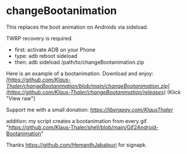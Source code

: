 # changeBootanimation
This replaces the boot animation on Androids via sideload.

TWRP recovery is required.


- first: activate ADB on your Phone
- type: adb reboot sideload
- then: adb sideload /path/to/changeBootanimation.zip

Here is an example of a bootanimation.
Download and enjoy: *[https://github.com/Klaus-Thaler/changeBootanimation/blob/main/changeBootanimation.zip](https://github.com/Klaus-Thaler/changeBootanimation/releases)*
(Klick "View raw")

Support me with a small donation: *https://liberapay.com/KlausThaler*

addition: my script creates a bootanimation from every gif.
"https://github.com/Klaus-Thaler/shell/blob/main/Gif2Android-Bootanimation"

Thanks https://github.com/HemanthJabalpuri for signapk.
